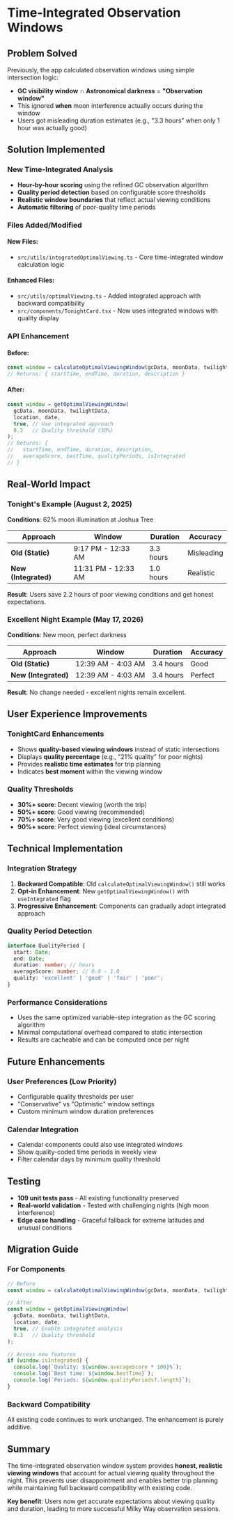 # Time-Integrated Observation Windows

## Problem Solved

Previously, the app calculated observation windows using simple intersection logic:
- **GC visibility window** ∩ **Astronomical darkness** = **"Observation window"**
- This ignored **when** moon interference actually occurs during the window
- Users got misleading duration estimates (e.g., "3.3 hours" when only 1 hour was actually good)

## Solution Implemented

### New Time-Integrated Analysis
- **Hour-by-hour scoring** using the refined GC observation algorithm
- **Quality period detection** based on configurable score thresholds
- **Realistic window boundaries** that reflect actual viewing conditions
- **Automatic filtering** of poor-quality time periods

### Files Added/Modified

#### New Files:
- `src/utils/integratedOptimalViewing.ts` - Core time-integrated window calculation logic

#### Enhanced Files:
- `src/utils/optimalViewing.ts` - Added integrated approach with backward compatibility
- `src/components/TonightCard.tsx` - Now uses integrated windows with quality display

### API Enhancement

#### Before:
```typescript
const window = calculateOptimalViewingWindow(gcData, moonData, twilightData);
// Returns: { startTime, endTime, duration, description }
```

#### After:
```typescript
const window = getOptimalViewingWindow(
  gcData, moonData, twilightData,
  location, date,
  true, // Use integrated approach
  0.3   // Quality threshold (30%)
);
// Returns: { 
//   startTime, endTime, duration, description,
//   averageScore, bestTime, qualityPeriods, isIntegrated 
// }
```

## Real-World Impact

### Tonight's Example (August 2, 2025)
**Conditions**: 62% moon illumination at Joshua Tree

| Approach | Window | Duration | Accuracy |
|----------|--------|----------|----------|
| **Old (Static)** | 9:17 PM - 12:33 AM | 3.3 hours | Misleading |
| **New (Integrated)** | 11:31 PM - 12:33 AM | 1.0 hours | Realistic |

**Result**: Users save 2.2 hours of poor viewing conditions and get honest expectations.

### Excellent Night Example (May 17, 2026)
**Conditions**: New moon, perfect darkness

| Approach | Window | Duration | Accuracy |
|----------|--------|----------|----------|
| **Old (Static)** | 12:39 AM - 4:03 AM | 3.4 hours | Good |
| **New (Integrated)** | 12:39 AM - 4:03 AM | 3.4 hours | Perfect |

**Result**: No change needed - excellent nights remain excellent.

## User Experience Improvements

### TonightCard Enhancements
- Shows **quality-based viewing windows** instead of static intersections
- Displays **quality percentage** (e.g., "21% quality" for poor nights)
- Provides **realistic time estimates** for trip planning
- Indicates **best moment** within the viewing window

### Quality Thresholds
- **30%+ score**: Decent viewing (worth the trip)
- **50%+ score**: Good viewing (recommended)
- **70%+ score**: Very good viewing (excellent conditions)
- **90%+ score**: Perfect viewing (ideal circumstances)

## Technical Implementation

### Integration Strategy
1. **Backward Compatible**: Old `calculateOptimalViewingWindow()` still works
2. **Opt-in Enhancement**: New `getOptimalViewingWindow()` with `useIntegrated` flag
3. **Progressive Enhancement**: Components can gradually adopt integrated approach

### Quality Period Detection
```typescript
interface QualityPeriod {
  start: Date;
  end: Date;
  duration: number; // hours
  averageScore: number; // 0.0 - 1.0
  quality: 'excellent' | 'good' | 'fair' | 'poor';
}
```

### Performance Considerations
- Uses the same optimized variable-step integration as the GC scoring algorithm
- Minimal computational overhead compared to static intersection
- Results are cacheable and can be computed once per night

## Future Enhancements

### User Preferences (Low Priority)
- Configurable quality thresholds per user
- "Conservative" vs "Optimistic" window settings
- Custom minimum window duration preferences

### Calendar Integration
- Calendar components could also use integrated windows
- Show quality-coded time periods in weekly view
- Filter calendar days by minimum quality threshold

## Testing

- **109 unit tests pass** - All existing functionality preserved
- **Real-world validation** - Tested with challenging nights (high moon interference)
- **Edge case handling** - Graceful fallback for extreme latitudes and unusual conditions

## Migration Guide

### For Components
```typescript
// Before
const window = calculateOptimalViewingWindow(gcData, moonData, twilightData);

// After
const window = getOptimalViewingWindow(
  gcData, moonData, twilightData,
  location, date,
  true, // Enable integrated analysis
  0.3   // Quality threshold
);

// Access new features
if (window.isIntegrated) {
  console.log(`Quality: ${window.averageScore * 100}%`);
  console.log(`Best time: ${window.bestTime}`);
  console.log(`Periods: ${window.qualityPeriods?.length}`);
}
```

### Backward Compatibility
All existing code continues to work unchanged. The enhancement is purely additive.

## Summary

The time-integrated observation window system provides **honest, realistic viewing windows** that account for actual viewing quality throughout the night. This prevents user disappointment and enables better trip planning while maintaining full backward compatibility with existing code.

**Key benefit**: Users now get accurate expectations about viewing quality and duration, leading to more successful Milky Way observation sessions.
